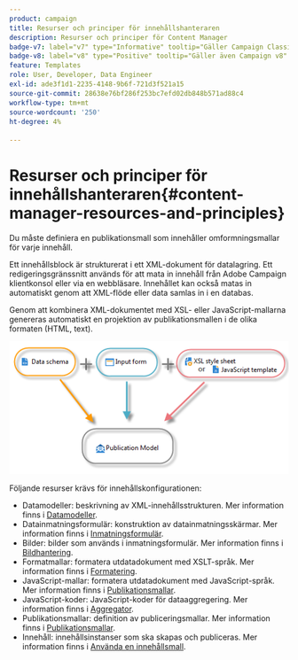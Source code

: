 ```yaml
---
product: campaign
title: Resurser och principer för innehållshanteraren
description: Resurser och principer för Content Manager
badge-v7: label="v7" type="Informative" tooltip="Gäller Campaign Classic v7"
badge-v8: label="v8" type="Positive" tooltip="Gäller även Campaign v8"
feature: Templates
role: User, Developer, Data Engineer
exl-id: ade3f1d1-2235-4148-9b6f-721d3f521a15
source-git-commit: 28638e76bf286f253bc7efd02db848b571ad88c4
workflow-type: tm+mt
source-wordcount: '250'
ht-degree: 4%

---
```


# Resurser och principer för innehållshanteraren{#content-manager-resources-and-principles}


Du måste definiera en publikationsmall som innehåller omformningsmallar för varje innehåll.

Ett innehållsblock är strukturerat i ett XML-dokument för datalagring. Ett redigeringsgränssnitt används för att mata in innehåll från Adobe Campaign klientkonsol eller via en webbläsare. Innehållet kan också matas in automatiskt genom att XML-flöde eller data samlas in i en databas.

Genom att kombinera XML-dokumentet med XSL- eller JavaScript-mallarna genereras automatiskt en projektion av publikationsmallen i de olika formaten (HTML, text).

![](assets/d_ncs_content_process.png)

Följande resurser krävs för innehållskonfigurationen:

* Datamodeller: beskrivning av XML-innehållsstrukturen. Mer information finns i [Datamodeller](data-schemas.md).
* Datainmatningsformulär: konstruktion av datainmatningsskärmar. Mer information finns i [Inmatningsformulär](input-forms.md).
* Bilder: bilder som används i inmatningsformulär. Mer information finns i [Bildhantering](formatting.md#image-management).
* Formatmallar: formatera utdatadokument med XSLT-språk. Mer information finns i [Formatering](formatting.md).
* JavaScript-mallar: formatera utdatadokument med JavaScript-språk. Mer information finns i [Publikationsmallar](publication-templates.md).
* JavaScript-koder: JavaScript-koder för dataaggregering. Mer information finns i [Aggregator](publication-templates.md#aggregator).
* Publikationsmallar: definition av publiceringsmallar. Mer information finns i [Publikationsmallar](publication-templates.md).
* Innehåll: innehållsinstanser som ska skapas och publiceras. Mer information finns i [Använda en innehållsmall](using-a-content-template.md).
